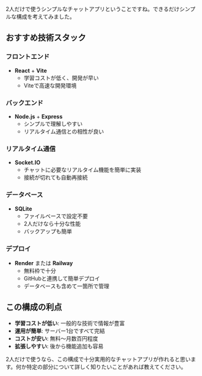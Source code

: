 2人だけで使うシンプルなチャットアプリということですね。できるだけシンプルな構成を考えてみました。

## おすすめ技術スタック

### フロントエンド
- **React** + **Vite**
  - 学習コストが低く、開発が早い
  - Viteで高速な開発環境

### バックエンド
- **Node.js** + **Express**
  - シンプルで理解しやすい
  - リアルタイム通信との相性が良い

### リアルタイム通信
- **Socket.IO**
  - チャットに必要なリアルタイム機能を簡単に実装
  - 接続が切れても自動再接続

### データベース
- **SQLite**
  - ファイルベースで設定不要
  - 2人だけなら十分な性能
  - バックアップも簡単

### デプロイ
- **Render** または **Railway**
  - 無料枠で十分
  - GitHubと連携して簡単デプロイ
  - データベースも含めて一箇所で管理

## この構成の利点

- **学習コストが低い**: 一般的な技術で情報が豊富
- **運用が簡単**: サーバー1台ですべて完結
- **コストが安い**: 無料〜月数百円程度
- **拡張しやすい**: 後から機能追加も容易

2人だけで使うなら、この構成で十分実用的なチャットアプリが作れると思います。何か特定の部分について詳しく知りたいことがあれば教えてください。